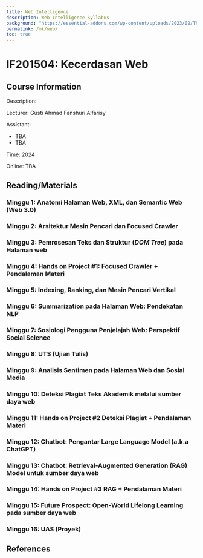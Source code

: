 ```yaml
---
title: Web Intelligence
description: Web Intelligence Syllabus
background: "https://essential-addons.com/wp-content/uploads/2023/02/The-Role-of-AI-in-Modern-Web-Design-Things-You-Need-to-know.png"
permalink: /mk/web/
toc: true
---
```


# IF201504: Kecerdasan Web

## Course Information

Description: 


Lecturer: Gusti Ahmad Fanshuri Alfarisy

Assistant:

- TBA
- TBA

Time: 2024

Online: TBA

## Reading/Materials

### Minggu 1: Anatomi Halaman Web, XML, dan Semantic Web (Web 3.0)

### Minggu 2: Arsitektur Mesin Pencari dan Focused Crawler

### Minggu 3: Pemrosesan Teks dan Struktur (*DOM Tree*) pada Halaman web

### Minggu 4: Hands on Project #1: Focused Crawler + Pendalaman Materi

### Minggu 5: Indexing, Ranking, dan Mesin Pencari Vertikal

### Minggu 6: Summarization pada Halaman Web: Pendekatan NLP

### Minggu 7: Sosiologi Pengguna Penjelajah Web: Perspektif Social Science

### Minggu 8: UTS (Ujian Tulis)

### Minggu 9: Analisis Sentimen pada Halaman Web dan Sosial Media

### Minggu 10: Deteksi Plagiat Teks Akademik melalui sumber daya web

### Minggu 11: Hands on Project #2 Deteksi Plagiat + Pendalaman Materi

### Minggu 12: Chatbot: Pengantar Large Language Model (a.k.a ChatGPT)

### Minggu 13: Chatbot: Retrieval-Augmented Generation (RAG) Model untuk sumber daya web

### Minggu 14: Hands on Project #3 RAG + Pendalaman Materi

### Minggu 15: Future Prospect: Open-World Lifelong Learning pada sumber daya web

### Minggu 16: UAS (Proyek)

## References
